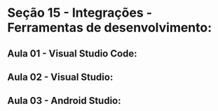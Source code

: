 # Seção 15 - Integrações - Ferramentas de desenvolvimento:

## Aula 01 - Visual Studio Code:

## Aula 02 - Visual Studio:

## Aula 03 - Android Studio:
